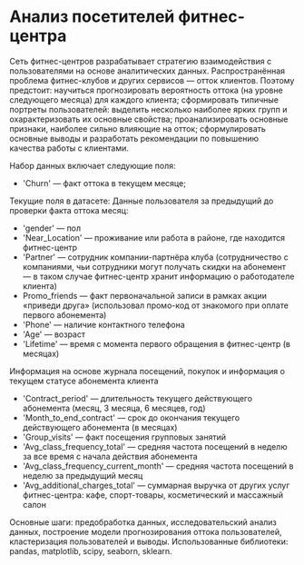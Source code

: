 # Анализ посетителей фитнес-центра

Сеть фитнес-центров разрабатывает стратегию взаимодействия с пользователями на основе аналитических данных.
Распространённая проблема фитнес-клубов и других сервисов — отток клиентов. 
Поэтому предстоит:
научиться прогнозировать вероятность оттока (на уровне следующего месяца) для каждого клиента;
сформировать типичные портреты пользователей: выделить несколько наиболее ярких групп и охарактеризовать их основные свойства;
проанализировать основные признаки, наиболее сильно влияющие на отток;
сформулировать основные выводы и разработать рекомендации по повышению качества работы с клиентами.


Набор данных включает следующие поля:
* 'Churn' — факт оттока в текущем месяце;

Текущие поля в датасете:
Данные пользователя за предыдущий до проверки факта оттока месяц:
* 'gender' — пол
* 'Near_Location' — проживание или работа в районе, где находится фитнес-центр
* 'Partner' — сотрудник компании-партнёра клуба (сотрудничество с компаниями, чьи сотрудники могут получать скидки на абонемент — в таком случае фитнес-центр хранит информацию о работодателе клиента)
* Promo_friends — факт первоначальной записи в рамках акции «приведи друга» (использовал промо-код от знакомого при оплате первого абонемента)
* 'Phone' — наличие контактного телефона
* 'Age' — возраст
* 'Lifetime' — время с момента первого обращения в фитнес-центр (в месяцах)

Информация на основе журнала посещений, покупок и информация о текущем статусе абонемента клиента
* 'Contract_period' — длительность текущего действующего абонемента (месяц, 3 месяца, 6 месяцев, год)
* 'Month_to_end_contract' — срок до окончания текущего действующего абонемента (в месяцах)
* 'Group_visits' — факт посещения групповых занятий
* 'Avg_class_frequency_total' — средняя частота посещений в неделю за все время с начала действия абонемента
* 'Avg_class_frequency_current_month' — средняя частота посещений в неделю за предыдущий месяц
* 'Avg_additional_charges_total' — суммарная выручка от других услуг фитнес-центра: кафе, спорт-товары, косметический и массажный салон

Основные шаги: предобработка данных, исследовательский анализ данных, построение модели прогнозирования оттока пользователей, кластеризация пользователей и выводы.
Использованные библиотеки: pandas, matplotlib, scipy, seaborn, sklearn.
